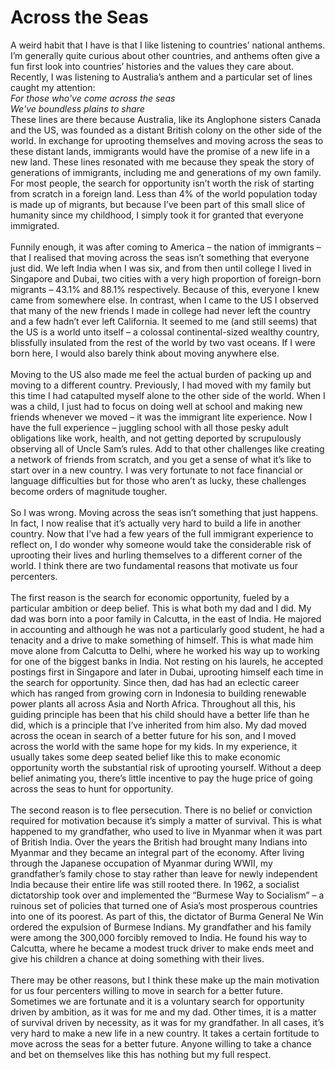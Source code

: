 # Across the Seas

<div>
A weird habit that I have is that I like listening to countries’ national anthems. I’m generally quite curious about other countries, and anthems often give a fun first look into countries’ histories and the values they care about. Recently, I was listening to Australia’s anthem and a particular set of lines caught my attention:
</div>
<em>For those who've come across the seas</em><br>
<em>We've boundless plains to share</em><br>
<div>
These lines are there because Australia, like its Anglophone sisters Canada and the US, was founded as a distant British colony on the other side of the world. In exchange for uprooting themselves and moving across the seas to these distant lands, immigrants would have the promise of a new life in a new land. These lines resonated with me because they speak the story of generations of immigrants, including me and generations of my own family.  
</div>
<div>
For most people, the search for opportunity isn’t worth the risk of starting from scratch in a foreign land. Less than 4% of the world population today is made up of migrants, but because I’ve been part of this small slice of humanity since my childhood, I simply took it for granted that everyone immigrated.  
</div><br>
<div>
Funnily enough, it was after coming to America – the nation of immigrants – that I realised that moving across the seas isn’t something that everyone just did. We left India when I was six, and from then until college I lived in Singapore and Dubai, two cities with a very high proportion of foreign-born migrants – 43.1% and 88.1% respectively. Because of this, everyone I knew came from somewhere else. In contrast, when I came to the US I observed that many of the new friends I made in college had never left the country and a few hadn’t ever left California. It seemed to me (and still seems) that the US is a world unto itself – a colossal continental-sized wealthy country, blissfully insulated from the rest of the world by two vast oceans. If I were born here, I would also barely think about moving anywhere else. 
</div><br>
<div>
Moving to the US also made me feel the actual burden of packing up and moving to a different country. Previously, I had moved with my family but this time I had catapulted myself alone to the other side of the world. When I was a child, I just had to focus on doing well at school and making new friends whenever we moved – it was the immigrant lite experience. Now I have the full experience – juggling school with all those pesky adult obligations like work, health, and not getting deported by scrupulously observing all of Uncle Sam’s rules. Add to that other challenges like creating a network of friends from scratch, and you get a sense of what it’s like to start over in a new country. I was very fortunate to not face financial or language difficulties but for those who aren’t as lucky, these challenges become orders of magnitude tougher. 
</div><br>
<div>
So I was wrong. Moving across the seas isn’t something that just happens. In fact, I now realise that it’s actually very hard to build a life in another country. Now that I’ve had a few years of the full immigrant experience to reflect on, I do wonder why someone would take the considerable risk of uprooting their lives and hurling themselves to a different corner of the world. I think there are two fundamental reasons that motivate us four percenters.
</div><br>
<div>
The first reason is the search for economic opportunity, fueled by a particular ambition or deep belief. This is what both my dad and I did. My dad was born into a poor family in Calcutta, in the east of India. He majored in accounting and although he was not a particularly good student, he had a tenacity and a drive to make something of himself. This is what made him move alone from Calcutta to Delhi, where he worked his way up to working for one of the biggest banks in India. Not resting on his laurels, he accepted postings first in Singapore and later in Dubai, uprooting himself each time in the search for opportunity. Since then, dad has had an eclectic career which has ranged from growing corn in Indonesia to building renewable power plants all across Asia and North Africa. Throughout all this, his guiding principle has been that his child should have a better life than he did, which is a principle that I’ve inherited from him also. My dad moved across the ocean in search of a better future for his son, and I moved across the world with the same hope for my kids. In my experience, it usually takes some deep seated belief like this to make economic opportunity worth the substantial risk of uprooting yourself. Without a deep belief animating you, there’s little incentive to pay the huge price of going across the seas to hunt for opportunity.
</div><br>
<div>
The second reason is to flee persecution. There is no belief or conviction required for motivation because it’s simply a matter of survival. This is what happened to my grandfather, who used to live in Myanmar when it was part of British India. Over the years the British had brought many Indians into Myanmar and they became an integral part of the economy. After living through the Japanese occupation of Myanmar during WWII, my grandfather’s family chose to stay rather than leave for newly independent India because their entire life was still rooted there. In 1962, a socialist dictatorship took over and implemented the “Burmese Way to Socialism” – a ruinous set of policies that turned one of Asia’s most prosperous countries into one of its poorest. As part of this, the dictator of Burma General Ne Win ordered the expulsion of Burmese Indians. My grandfather and his family were among the 300,000 forcibly removed to India. He found his way to Calcutta, where he became a modest truck driver to make ends meet and give his children a chance at doing something with their lives. 
</div><br>
<div>
There may be other reasons, but I think these make up the main motivation for us four percenters willing to move in search for a better future. Sometimes we are fortunate and it is a voluntary search for opportunity driven by ambition, as it was for me and my dad. Other times, it is a matter of survival driven by necessity, as it was for my grandfather. In all cases, it’s very hard to make a new life in a new country. It takes a certain fortitude to move across the seas for a better future. Anyone willing to take a chance and bet on themselves like this has nothing but my full respect. 
</div>